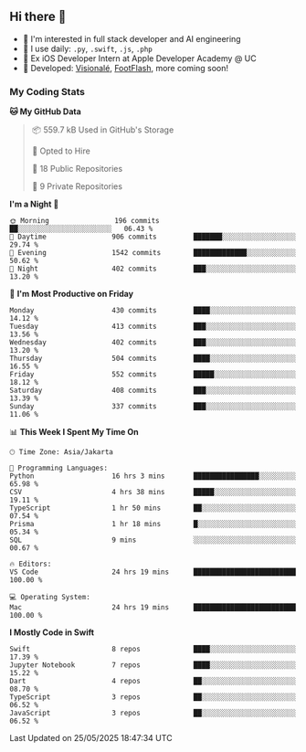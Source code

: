 ## Hi there 👋

- 🤖 I'm interested in full stack developer and AI engineering
- 🌱 I use daily: `.py`, `.swift`, `.js`, `.php`
- 🍎 Ex iOS Developer Intern at Apple Developer Academy @ UC
- 🔨 Developed: [Visionalé](https://apps.apple.com/id/app/visional%C3%A9/id6737191146), [FootFlash](https://apps.apple.com/id/app/footflash/id6550905078), more coming soon!

### My Coding Stats

<!--START_SECTION:waka-->
**🐱 My GitHub Data** 

> 📦 559.7 kB Used in GitHub's Storage 
 > 
> 💼 Opted to Hire
 > 
> 📜 18 Public Repositories 
 > 
> 🔑 9 Private Repositories 
 > 
**I'm a Night 🦉** 

```text
🌞 Morning                196 commits         ██░░░░░░░░░░░░░░░░░░░░░░░   06.43 % 
🌆 Daytime                906 commits         ███████░░░░░░░░░░░░░░░░░░   29.74 % 
🌃 Evening                1542 commits        █████████████░░░░░░░░░░░░   50.62 % 
🌙 Night                  402 commits         ███░░░░░░░░░░░░░░░░░░░░░░   13.20 % 
```
📅 **I'm Most Productive on Friday** 

```text
Monday                   430 commits         ████░░░░░░░░░░░░░░░░░░░░░   14.12 % 
Tuesday                  413 commits         ███░░░░░░░░░░░░░░░░░░░░░░   13.56 % 
Wednesday                402 commits         ███░░░░░░░░░░░░░░░░░░░░░░   13.20 % 
Thursday                 504 commits         ████░░░░░░░░░░░░░░░░░░░░░   16.55 % 
Friday                   552 commits         █████░░░░░░░░░░░░░░░░░░░░   18.12 % 
Saturday                 408 commits         ███░░░░░░░░░░░░░░░░░░░░░░   13.39 % 
Sunday                   337 commits         ███░░░░░░░░░░░░░░░░░░░░░░   11.06 % 
```


📊 **This Week I Spent My Time On** 

```text
🕑︎ Time Zone: Asia/Jakarta

💬 Programming Languages: 
Python                   16 hrs 3 mins       ████████████████░░░░░░░░░   65.98 % 
CSV                      4 hrs 38 mins       █████░░░░░░░░░░░░░░░░░░░░   19.11 % 
TypeScript               1 hr 50 mins        ██░░░░░░░░░░░░░░░░░░░░░░░   07.54 % 
Prisma                   1 hr 18 mins        █░░░░░░░░░░░░░░░░░░░░░░░░   05.34 % 
SQL                      9 mins              ░░░░░░░░░░░░░░░░░░░░░░░░░   00.67 % 

🔥 Editors: 
VS Code                  24 hrs 19 mins      █████████████████████████   100.00 % 

💻 Operating System: 
Mac                      24 hrs 19 mins      █████████████████████████   100.00 % 
```

**I Mostly Code in Swift** 

```text
Swift                    8 repos             ████░░░░░░░░░░░░░░░░░░░░░   17.39 % 
Jupyter Notebook         7 repos             ████░░░░░░░░░░░░░░░░░░░░░   15.22 % 
Dart                     4 repos             ██░░░░░░░░░░░░░░░░░░░░░░░   08.70 % 
TypeScript               3 repos             ██░░░░░░░░░░░░░░░░░░░░░░░   06.52 % 
JavaScript               3 repos             ██░░░░░░░░░░░░░░░░░░░░░░░   06.52 % 
```




 Last Updated on 25/05/2025 18:47:34 UTC
<!--END_SECTION:waka-->

<!--
**nico-samuelson/nico-samuelson** is a ✨ _special_ ✨ repository because its `README.md` (this file) appears on your GitHub profile.

Here are some ideas to get you started:

- 🔭 I’m currently working on ...
- 🌱 I’m currently learning ...
- 👯 I’m looking to collaborate on ...
- 🤔 I’m looking for help with ...
- 💬 Ask me about ...
- 📫 How to reach me: ...
- 😄 Pronouns: ...
- ⚡ Fun fact: ...
-->
